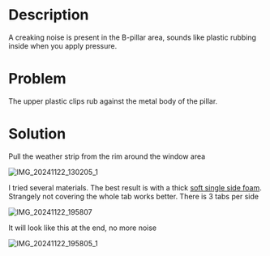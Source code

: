 # Description

A creaking noise is present in the B-pillar area, sounds like plastic rubbing inside when you apply pressure.

# Problem

The upper plastic clips rub against the metal body of the pillar.

# Solution

Pull the weather strip from the rim around the window area

![IMG_20241122_130205_1](https://github.com/user-attachments/assets/3d06fc55-b76d-4386-8f05-7e7b338fbf9a)

I tried several materials. The best result is with a thick [soft single side foam](https://s.click.aliexpress.com/e/_DC9H3Pj). Strangely not covering the whole tab works better. There is 3 tabs per side

![IMG_20241122_195807](https://github.com/user-attachments/assets/400f76a2-a311-415b-8329-8f52408bb51b)

It will look like this at the end, no more noise

![IMG_20241122_195805_1](https://github.com/user-attachments/assets/3d040824-9755-42a1-a03c-78e7cc2109a9)

